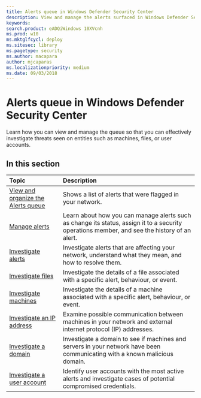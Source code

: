 ```yaml
---
title: Alerts queue in Windows Defender Security Center
description: View and manage the alerts surfaced in Windows Defender Security Center
keywords: 
search.product: eADQiWindows 10XVcnh
ms.prod: w10
ms.mktglfcycl: deploy
ms.sitesec: library
ms.pagetype: security
ms.author: macapara
author: mjcaparas
ms.localizationpriority: medium
ms.date: 09/03/2018
---
```


# Alerts queue in Windows Defender Security Center
Learn how you can view and manage the queue so that you can effectively investigate threats seen on entities such as machines, files, or user accounts.


## In this section
Topic | Description 
:---|:---
[View and organize the Alerts queue](alerts-queue-windows-defender-advanced-threat-protection.md) | Shows a list of alerts that were flagged in your network.
[Manage alerts](manage-alerts-windows-defender-advanced-threat-protection.md) | Learn about how you can manage alerts such as change its status, assign it to a security operations member, and see the history of an alert.
[Investigate alerts](investigate-alerts-windows-defender-advanced-threat-protection.md)| Investigate alerts that are affecting your network, understand what they mean, and how to resolve them.
[Investigate files](investigate-files-windows-defender-advanced-threat-protection.md)| Investigate the details of a file associated with a specific alert, behaviour, or event. 
[Investigate machines](investigate-machines-windows-defender-advanced-threat-protection.md)| Investigate the details of a machine associated with a specific alert, behaviour, or event. 
[Investigate an IP address](investigate-ip-windows-defender-advanced-threat-protection.md) | Examine possible communication between machines in your network and external internet protocol (IP) addresses.
[Investigate a domain](investigate-domain-windows-defender-advanced-threat-protection.md) | Investigate a domain to see if machines and servers in your network have been communicating with a known malicious domain. 
[Investigate a user account](investigate-user-windows-defender-advanced-threat-protection.md) | Identify user accounts with the most active alerts and investigate cases of potential compromised credentials.  


